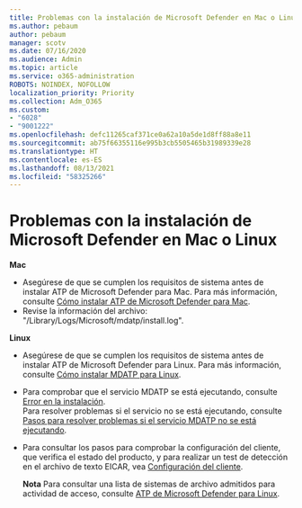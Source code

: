 ```yaml
---
title: Problemas con la instalación de Microsoft Defender en Mac o Linux
ms.author: pebaum
author: pebaum
manager: scotv
ms.date: 07/16/2020
ms.audience: Admin
ms.topic: article
ms.service: o365-administration
ROBOTS: NOINDEX, NOFOLLOW
localization_priority: Priority
ms.collection: Adm_O365
ms.custom:
- "6028"
- "9001222"
ms.openlocfilehash: defc11265caf371ce0a62a10a5de1d8ff88a8e11
ms.sourcegitcommit: ab75f66355116e995b3cb5505465b31989339e28
ms.translationtype: HT
ms.contentlocale: es-ES
ms.lasthandoff: 08/13/2021
ms.locfileid: "58325266"
---
```

# <a name="issues-installing-microsoft-defender-on-mac-or-linux"></a>Problemas con la instalación de Microsoft Defender en Mac o Linux

**Mac**

- Asegúrese de que se cumplen los requisitos de sistema antes de instalar ATP de Microsoft Defender para Mac. Para más información, consulte [Cómo instalar ATP de Microsoft Defender para Mac](https://docs.microsoft.com/windows/security/threat-protection/microsoft-defender-atp/microsoft-defender-atp-mac#how-to-install-microsoft-defender-atp-for-mac).  
- Revise la información del archivo: "/Library/Logs/Microsoft/mdatp/install.log".

**Linux**

- Asegúrese de que se cumplen los requisitos de sistema antes de instalar ATP de Microsoft Defender para Linux. Para más información, consulte [Cómo instalar MDATP para Linux](https://docs.microsoft.com/windows/security/threat-protection/microsoft-defender-atp/microsoft-defender-atp-linux#system-requirements). 
- Para comprobar que el servicio MDATP se está ejecutando, consulte [Error en la instalación](https://docs.microsoft.com/windows/security/threat-protection/microsoft-defender-atp/linux-support-install#installation-failed).  
    Para resolver problemas si el servicio no se está ejecutando, consulte [Pasos para resolver problemas si el servicio MDATP no se está ejecutando](https://docs.microsoft.com/windows/security/threat-protection/microsoft-defender-atp/linux-support-install#steps-to-troubleshoot-if-mdatp-service-isnt-running).
- Para consultar los pasos para comprobar la configuración del cliente, que verifica el estado del producto, y para realizar un test de detección en el archivo de texto EICAR, vea [Configuración del cliente](https://docs.microsoft.com/windows/security/threat-protection/microsoft-defender-atp/linux-install-manually#client-configuration).  

    **Nota** Para consultar una lista de sistemas de archivo admitidos para actividad de acceso, consulte [ATP de Microsoft Defender para Linux](https://docs.microsoft.com/windows/security/threat-protection/microsoft-defender-atp/microsoft-defender-atp-linux#system-requirements).
